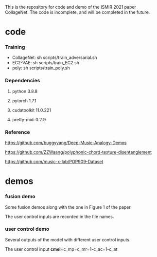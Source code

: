 This is the repository for code and demo of the ISMIR 2021 paper CollageNet. The code is incomplete, and will be completed in the future.

# code

### Training
- CollageNet: sh scripts/train_adversarial.sh
- EC2-VAE: sh scripts/train_EC2.sh
- poly: sh scripts/train_poly.sh

### Dependencies
1) python 3.8.8

2) pytorch 1.7.1

3) cudatoolkit 11.0.221

4) pretty-midi 0.2.9

### Reference
<https://github.com/buggyyang/Deep-Music-Analogy-Demos>

<https://github.com/ZZWaang/polyphonic-chord-texture-disentanglement>

<https://github.com/music-x-lab/POP909-Dataset>

# demos

### fusion demo
Some fusion demos along with the one in Figure 1 of the paper.

The user control inputs are recorded in the file names.

### user control demo
Several outputs of the model with different user control inputs.

The user control input **cmel**=c_mp=c_mr=1-c_ac=1-c_at
